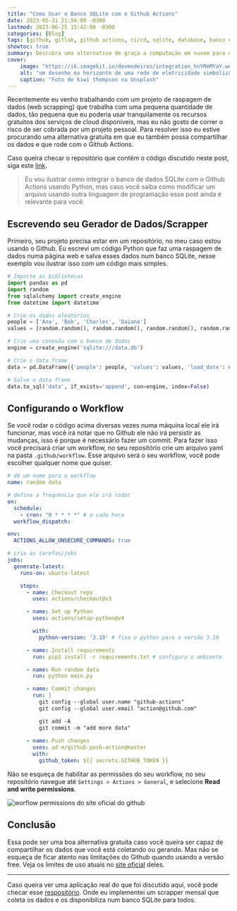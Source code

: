```yaml
---
title: "Como Usar o Banco SQLite com o Github Actions"
date: 2023-05-31 21:54:00 -0300
lastmod: 2023-06-25 15:43:00 -0300
categories: [Blog]
tags: [github, gitlab, github actions, ci/cd, sqlite, database, banco de dados, scraping, python, tutorial, SQL, git]
showtoc: true
summary: Descubra uma alternativa de graça a computação em nuvem para data scraping com GitHub Actions!
cover:
    image: "https://ik.imagekit.io/devmedeiros/integration_hnYRmMYaY.webp"
    alt: "um desenho no horizonte de uma rede de eletricidade simbolizando a conexão do sqlite e github actions"
    caption: "Foto de kiwi thompson na Unsplash"
---
```


Recentemente eu venho trabalhando com um projeto de raspagem de dados (web scrapping) que trabalha com uma pequena quantidade de dados, tão pequena que eu poderia usar tranquilamente os recursos gratuitos dos serviços de cloud disponíveis, mas eu não gosto de correr o risco de ser cobrada por um projeto pessoal. Para resolver isso eu estive procurando uma alternativa gratuita em que eu também possa compartilhar os dados e que rode com o Github Actions.

Caso queira checar o repositório que contém o código discutido neste post, siga este [link](https://github.com/devmedeiros/template-sqlite-actions).

> Eu vou ilustrar como integrar o banco de dados SQLite com o Github Actions usando Python, mas caso você saiba como modificar um arquivo usando outra linguagem de programação esse post ainda é relevante para você.

## Escrevendo seu Gerador de Dados/Scrapper

Primeiro, seu projeto precisa estar em um repositório, no meu caso estou usando o Github. Eu escrevi um código Python que faz uma raspagem de dados numa página web e salva esses dados num banco SQLite, nesse exemplo vou ilustrar isso com um código mais simples.

```python
# Importe as bibliotecas
import pandas as pd
import random
from sqlalchemy import create_engine
from datetime import datetime

# Crie os dados aleatórios
people = ['Ana', 'Bob', 'Charles', 'Daiana']
values = [random.random(), random.random(), random.random(), random.random()]

# Crie uma conexão com o banco de dados
engine = create_engine('sqlite:///data.db')

# Crie o data frame
data = pd.DataFrame({'people': people, 'values': values, 'load_date': datetime.now()})

# Salve o data frame
data.to_sql('data', if_exists='append', con=engine, index=False)
```

## Configurando o Workflow

Se você rodar o código acima diversas vezes numa máquina local ele irá funcionar, mas você irá notar que no Github ele não irá persistir as mudanças, isso é porque é necessário fazer um commit. Para fazer isso você precisará criar um workflow, no seu repositório crie um arquivo yaml na pasta `.github/workflow`. Esse arquivo será o seu workflow, você pode escolher qualquer nome que quiser.

```yaml
# dê um nome para o workflow
name: random data

# defina a frequência que ele irá rodar
on:
  schedule:
    - cron: "0 * * * *" # a cada hora
  workflow_dispatch:

env:
  ACTIONS_ALLOW_UNSECURE_COMMANDS: true

# crie as tarefas/jobs
jobs:
  generate-latest:
    runs-on: ubuntu-latest

    steps:
      - name: Checkout repo
        uses: actions/checkout@v3

      - name: Set up Python
        uses: actions/setup-python@v4

        with:
          python-version: '3.10' # fixa o python para a versão 3.10

      - name: Install requirements
        run: pip3 install -r requirements.txt # configura o ambiente

      - name: Run random data
        run: python main.py

      - name: Commit changes
        run: |
          git config --global user.name "github-actions"
          git config --global user.email "action@github.com"

          git add -A
          git commit -m "add more data"
      
      - name: Push changes
        uses: ad-m/github-push-action@master
        with:
          github_token: ${{ secrets.GITHUB_TOKEN }}
```

Não se esqueça de habilitar as permissões do seu workflow, no seu repositório navegue até `Settings > Actions > General`, e selecione **Read and write permissions**.

![worflow permissions do site oficial do github](https://i.imgur.com/pOym60i.png#center)

## Conclusão

Essa pode ser uma boa alternativa gratuita caso você queira ser capaz de compartilhar os dados que você está coletando ou gerando. Mas não se esqueça de ficar atento nas limitações do Github quando usando a versão free. Veja os limites de uso atuais no [site oficial](https://docs.github.com/en/actions/learn-github-actions/usage-limits-billing-and-administration#usage-limits) deles.

---

Caso queira ver uma aplicação real do que foi discutido aqui, você pode checar esse [respositório](https://github.com/devmedeiros/nota-fiscal-goiana). Onde eu implementei um scrapper mensal que coleta os dados e os disponibiliza num banco SQLite para todos.
